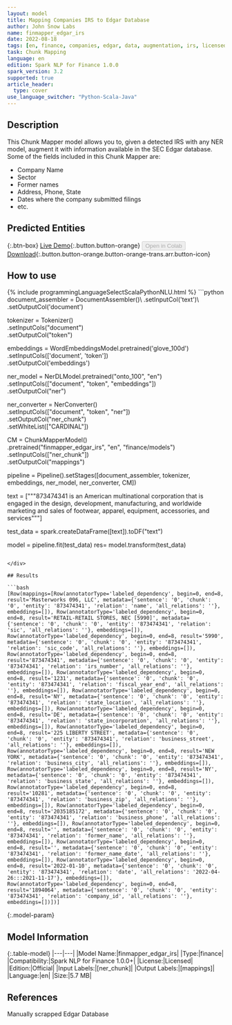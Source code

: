```yaml
---
layout: model
title: Mapping Companies IRS to Edgar Database
author: John Snow Labs
name: finmapper_edgar_irs
date: 2022-08-18
tags: [en, finance, companies, edgar, data, augmentation, irs, licensed]
task: Chunk Mapping
language: en
edition: Spark NLP for Finance 1.0.0
spark_version: 3.2
supported: true
article_header:
  type: cover
use_language_switcher: "Python-Scala-Java"
---
```


## Description

This Chunk Mapper model allows you to, given a detected IRS with any NER model, augment it with information available in the SEC Edgar database. Some of the fields included in this Chunk Mapper are:
- Company Name
- Sector
- Former names
- Address, Phone, State
- Dates where the company submitted filings
- etc.

## Predicted Entities



{:.btn-box}
[Live Demo](https://demo.johnsnowlabs.com/finance/FIN_LEG_COMPANY_AUGMENTATION/){:.button.button-orange}
<button class="button button-orange" disabled>Open in Colab</button>
[Download](https://s3.amazonaws.com/auxdata.johnsnowlabs.com/finance/models/finmapper_edgar_irs_en_1.0.0_3.2_1660817662889.zip){:.button.button-orange.button-orange-trans.arr.button-icon}

## How to use



<div class="tabs-box" markdown="1">
{% include programmingLanguageSelectScalaPythonNLU.html %}
```python
document_assembler = DocumentAssembler()\
      .setInputCol('text')\
      .setOutputCol('document')

tokenizer = Tokenizer()\
      .setInputCols("document")\
      .setOutputCol("token")

embeddings = WordEmbeddingsModel.pretrained('glove_100d') \
        .setInputCols(['document', 'token']) \
        .setOutputCol('embeddings')

ner_model = NerDLModel.pretrained("onto_100", "en") \
        .setInputCols(["document", "token", "embeddings"]) \
        .setOutputCol("ner")
 
ner_converter = NerConverter()\
      .setInputCols(["document", "token", "ner"])\
      .setOutputCol("ner_chunk")\
      .setWhiteList(["CARDINAL"])

CM = ChunkMapperModel()\
      .pretrained("finmapper_edgar_irs", "en", "finance/models")\
      .setInputCols(["ner_chunk"])\
      .setOutputCol("mappings")

pipeline = Pipeline().setStages([document_assembler,
                                 tokenizer, 
                                 embeddings,
                                 ner_model, 
                                 ner_converter, 
                                 CM])

text = ["""873474341 is an American multinational corporation that is engaged in the design, development, manufacturing, and worldwide marketing and sales of footwear, apparel, equipment, accessories, and services"""]

test_data = spark.createDataFrame([text]).toDF("text")

model = pipeline.fit(test_data)
res= model.transform(test_data)
```

</div>

## Results

```bash
[Row(mappings=[Row(annotatorType='labeled_dependency', begin=0, end=8, result='Masterworks 096, LLC', metadata={'sentence': '0', 'chunk': '0', 'entity': '873474341', 'relation': 'name', 'all_relations': ''}, embeddings=[]), Row(annotatorType='labeled_dependency', begin=0, end=8, result='RETAIL-RETAIL STORES, NEC [5990]', metadata={'sentence': '0', 'chunk': '0', 'entity': '873474341', 'relation': 'sic', 'all_relations': ''}, embeddings=[]), Row(annotatorType='labeled_dependency', begin=0, end=8, result='5990', metadata={'sentence': '0', 'chunk': '0', 'entity': '873474341', 'relation': 'sic_code', 'all_relations': ''}, embeddings=[]), Row(annotatorType='labeled_dependency', begin=0, end=8, result='873474341', metadata={'sentence': '0', 'chunk': '0', 'entity': '873474341', 'relation': 'irs_number', 'all_relations': ''}, embeddings=[]), Row(annotatorType='labeled_dependency', begin=0, end=8, result='1231', metadata={'sentence': '0', 'chunk': '0', 'entity': '873474341', 'relation': 'fiscal_year_end', 'all_relations': ''}, embeddings=[]), Row(annotatorType='labeled_dependency', begin=0, end=8, result='NY', metadata={'sentence': '0', 'chunk': '0', 'entity': '873474341', 'relation': 'state_location', 'all_relations': ''}, embeddings=[]), Row(annotatorType='labeled_dependency', begin=0, end=8, result='DE', metadata={'sentence': '0', 'chunk': '0', 'entity': '873474341', 'relation': 'state_incorporation', 'all_relations': ''}, embeddings=[]), Row(annotatorType='labeled_dependency', begin=0, end=8, result='225 LIBERTY STREET', metadata={'sentence': '0', 'chunk': '0', 'entity': '873474341', 'relation': 'business_street', 'all_relations': ''}, embeddings=[]), Row(annotatorType='labeled_dependency', begin=0, end=8, result='NEW YORK', metadata={'sentence': '0', 'chunk': '0', 'entity': '873474341', 'relation': 'business_city', 'all_relations': ''}, embeddings=[]), Row(annotatorType='labeled_dependency', begin=0, end=8, result='NY', metadata={'sentence': '0', 'chunk': '0', 'entity': '873474341', 'relation': 'business_state', 'all_relations': ''}, embeddings=[]), Row(annotatorType='labeled_dependency', begin=0, end=8, result='10281', metadata={'sentence': '0', 'chunk': '0', 'entity': '873474341', 'relation': 'business_zip', 'all_relations': ''}, embeddings=[]), Row(annotatorType='labeled_dependency', begin=0, end=8, result='2035185172', metadata={'sentence': '0', 'chunk': '0', 'entity': '873474341', 'relation': 'business_phone', 'all_relations': ''}, embeddings=[]), Row(annotatorType='labeled_dependency', begin=0, end=8, result='', metadata={'sentence': '0', 'chunk': '0', 'entity': '873474341', 'relation': 'former_name', 'all_relations': ''}, embeddings=[]), Row(annotatorType='labeled_dependency', begin=0, end=8, result='', metadata={'sentence': '0', 'chunk': '0', 'entity': '873474341', 'relation': 'former_name_date', 'all_relations': ''}, embeddings=[]), Row(annotatorType='labeled_dependency', begin=0, end=8, result='2022-01-10', metadata={'sentence': '0', 'chunk': '0', 'entity': '873474341', 'relation': 'date', 'all_relations': '2022-04-26:::2021-11-17'}, embeddings=[]), Row(annotatorType='labeled_dependency', begin=0, end=8, result='1894064', metadata={'sentence': '0', 'chunk': '0', 'entity': '873474341', 'relation': 'company_id', 'all_relations': ''}, embeddings=[])])]
```

{:.model-param}
## Model Information

{:.table-model}
|---|---|
|Model Name:|finmapper_edgar_irs|
|Type:|finance|
|Compatibility:|Spark NLP for Finance 1.0.0+|
|License:|Licensed|
|Edition:|Official|
|Input Labels:|[ner_chunk]|
|Output Labels:|[mappings]|
|Language:|en|
|Size:|5.7 MB|

## References

Manually scrapped Edgar Database